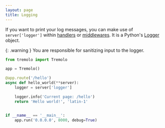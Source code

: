 ```yaml
---
layout: page
title: Logging
---
```


If you want to print your log messages, you can make use of `server['logger']` within [handlers](handlers.html) or [middlewares](middlewares.html).
It is a Python's [Logger](https://docs.python.org/3/library/logging.html) object.

{: .warning }
You are responsible for sanitizing input to the logger.

```python
from tremolo import Tremolo

app = Tremolo()

@app.route('/hello')
async def hello_world(**server):
    logger = server['logger']

    logger.info('Current page: /hello')
    return 'Hello world!', 'latin-1'


if __name__ == '__main__':
    app.run('0.0.0.0', 8000, debug=True)
```
